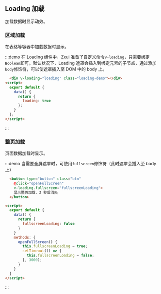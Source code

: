 <script>
var demoLoading = new Vue({
    el: '#demo-loading',
    data() {
      return {
        loading: true,
        loading2: false,
        fullscreenLoading: false
      }
    },

    methods: {
      openFullScreen() {
        this.fullscreenLoading = true;
        setTimeout(() => {
          this.fullscreenLoading = false;
        }, 3000);
      }
    }
  });
</script>
<style>
  .demo-box .loading-demo {
    border: solid 1px #999;
    border-radius: 4px;
    height: 100px;
  }
</style>
## Loading 加载

加载数据时显示动效。

### 区域加载

在表格等容器中加载数据时显示。

:::demo 在 Loading 组件中，Zxui 准备了自定义命令`v-loading`，只需要绑定`Boolean`即可。默认状况下，Loading 遮罩会插入到绑定元素的子节点，通过添加`body`修饰符，可以使遮罩插入至 DOM 中的 body 上。

```html
  <div v-loading="loading" class="loading-demo"></div>
<script>
  export default {
    data() {
      return {
        loading: true
      };
    }
  };
</script>
```
:::

### 整页加载

页面数据加载时显示。

:::demo 当需要全屏遮罩时，可使用`fullscreen`修饰符（此时遮罩会插入至 body 上）

```html
  <button type="button" class="btn"
    @click="openFullScreen"
    v-loading.fullscreen="fullscreenLoading">
    显示整页加载，3 秒后消失
  </button>

<script>
  export default {
    data() {
      return {
        fullscreenLoading: false
      }
    }
    methods: {
      openFullScreen() {
        this.fullscreenLoading = true;
        setTimeout(() => {
          this.fullscreenLoading = false;
        }, 3000);
      }
    }
  }
</script>
```
:::
